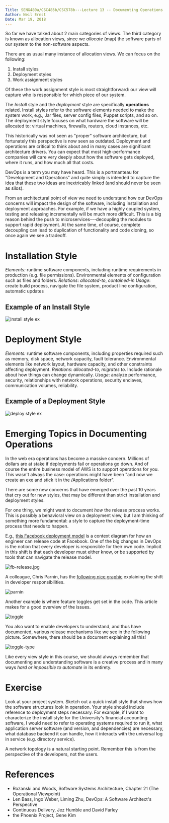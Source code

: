 ```yaml
---
Title: SENG480a/CSC485b/CSC578b---Lecture 13 -- Documenting Operations
Author: Neil Ernst
Date: Mar 19, 2018
---
```



So far we have talked about 2 main categories of views. The third category is known as allocation views, since we *allocate* (map) the software parts of our system to the non-software aspects. 

There are as usual many instance of allocation views. We can focus on the following:

1. Install styles
2. Deployment styles
3. Work assignment styles

Of these the work assignment style is most straightforward: our view will capture who is responsible for which piece of our system. 

The *Install* style and the *deployment* style are specifically **operations** related. Install styles refer to the software elements needed to make the system work, e.g., Jar files, server config files, Puppet scripts, and so on. The deployment style focuses on what hardware the software will be allocated to: virtual machines, firewalls, routers, cloud instances, etc.

This historically was not seen as "proper" software architecture, but fortunately this perspective is now seen as outdated. Deployment and operations are critical to think about and in many cases are significant architecture drivers. You can expect that most high-performance companies will care very deeply about how the software gets deployed, where it runs, and how much all that costs. 

DevOps is a term you may have heard. This is a portmanteau for "Development and Operations" and quite simply is intended to capture the idea that these two ideas are inextricably linked (and should never be seen as silos). 

From an architectural point of view we need to understand how our DevOps concerns will impact the design of the software, including installation and deployment approaches. For example, if we have a highly coupled system, testing and releasing incrementally will be much more difficult. This is a big reason behind the push to microservices---decoupling the modules to support rapid deployment. At the same time, of course, complete decoupling can lead to duplication of functionality and code cloning, so once again we see a tradeoff. 


# Installation Style

*Elements:* runtime software components, including runtime requirements in production (e.g. file permissions). Environmental elements of configuration such as files and folders. 
*Relations*: *allocated-to*, *contained-in*
*Usage*: create build process, navigate the file system, product line configuration, automatic updates


## Example of an Install Style
![install style ex](img/installexample.png)

# Deployment Style

*Elements:* runtime software components, including properties required such as memory, disk space, network capacity, fault tolerance. Environmental elements like network layout, hardware capacity, and other constraints affecting deployment.
*Relations*: *allocated-to*, *migrates to*. Include rationale about how things can change dynamically.
*Usage*: analyze performance, security, relationships with network operations, security enclaves, communication volumes, reliability.

## Example of a Deployment Style
![deploy style ex](img/deployexample.png)

# Emerging Topics in Documenting Operations

In the web era operations has become a massive concern. Millions of dollars are at stake if deployments fail or operations go down. And of course the entire business model of AWS is to support operations for you. This wasn't always the case: operations might have been "and now we create an exe and stick it in the /Applications folder". 

There are some new concerns that have emerged over the past 10 years that cry out for new styles, that may be different than strict installation and deployment styles.

For one thing, we might want to document *how* the release process works. This is possibly a behavioral view on a deployment view, but I am thinking of something more fundamental: a style to capture the deployment-time process that needs to happen. 

E.g., [this Facebook deployment model](https://code.facebook.com/posts/270314900139291/rapid-release-at-massive-scale/) is a context diagram for how an engineer can release code at Facebook. One of the big changes in DevOps is the notion that every developer is responsible for their own code. Implicit in this shift is that each developer must either know, or be supported by tools that can navigate the release model.

![fb-release.jpg](img/fb-release2.jpg)

A colleague, Chris Parnin, has the [following nice graphic](https://github.com/CSC-DevOps/Course) explaining the shift in developer responsibilities. 

![parnin](img/ops-who-parnin.png)

Another example is where feature toggles get set in the code. This article makes for a good overview of the issues. 

![toggle](img/toggles.png)

You also want to enable developers to understand, and thus have documented, various release mechanisms like we see in the following picture. Somewhere, there should be a document explaining all this!

![toggle-type](img/toggle-types.png)

Like every view style in this course, we should always remember that documenting and understanding software is a creative process and in many ways *hard or impossible to automate* in its entirety.

# Exercise
Look at your project system. Sketch out a quick install style that shows how the software structures look in operation. Your style should include reference to deployment steps necessary. For example, if I want to characterize the install style for the University's financial accounting software, I would need to refer to operating systems required to run it, what application server software (and version, and dependencies) are necessary, what database backend it can handle, how it interacts with the universal log in service (e.g. directory service).

A network topology is a natural starting point. Remember this is from the perspective of the developers, not the users.

# References
- Rozanski and Woods, Software Systems Architecture, Chapter 21 (The Operational Viewpoint)
- Len Bass, Ingo Weber, Liming Zhu, DevOps: A Software Architect's Perspective
- Continuous Delivery, Jez Humble and David Farley
- the Phoenix Project, Gene Kim